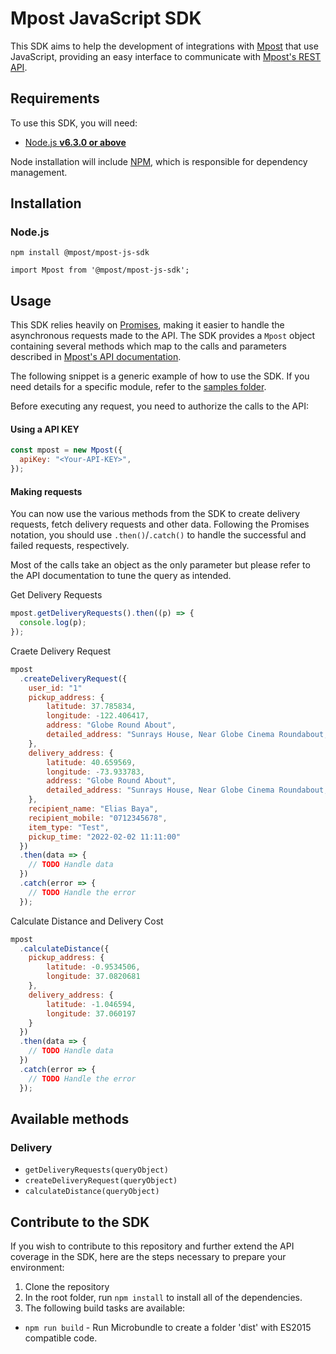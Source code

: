 # Mpost JavaScript SDK

This SDK aims to help the development of integrations with
[Mpost](https://mpost.co.ke/) that use JavaScript, providing an easy
interface to communicate with
[Mpost's REST API](https://mpost.co.ke/).


## Requirements

To use this SDK, you will need:

- [Node.js **v6.3.0 or above**](https://nodejs.org/)

Node installation will include [NPM](https://www.npmjs.com/), which is
responsible for dependency management.

## Installation

### Node.js

`npm install @mpost/mpost-js-sdk`

`import Mpost from '@mpost/mpost-js-sdk';`


## Usage

This SDK relies heavily on [Promises](https://developers.google.com/web/fundamentals/getting-started/primers/promises),
making it easier to handle the asynchronous requests made to the API. The SDK
provides a `Mpost` object containing several methods which map to the
calls and parameters described in
[Mpost's API documentation](https://mpost.co.ke/).

The following snippet is a generic example of how to use the SDK. If you need
details for a specific module, refer to the
[samples folder](https://github.com/ekbaya/mpost-js-sdk/tree/master/samples).

Before executing any request, you need to authorize the calls to the API:


#### Using a API KEY
```js
const mpost = new Mpost({
  apiKey: "<Your-API-KEY>",
});
```

#### Making requests

You can now use the various methods from the SDK to create delivery requests, fetch delivery requests
and other data. Following the Promises notation, you should use
`.then()`/`.catch()` to handle the successful and failed requests,
respectively.

Most of the calls take an object as the only parameter but please refer to the
API documentation to tune the query as intended.


Get Delivery Requests

```js
mpost.getDeliveryRequests().then((p) => {
  console.log(p);
});
```

Craete Delivery Request

```js
mpost
  .createDeliveryRequest({
    user_id: "1"
    pickup_address: {
        latitude: 37.785834,
        longitude: -122.406417,
        address: "Globe Round About",
        detailed_address: "Sunrays House, Near Globe Cinema Roundabout, Nairobi City"
    },
    delivery_address: {
        latitude: 40.659569,
        longitude: -73.933783,
        address: "Globe Round About",
        detailed_address: "Sunrays House, Near Globe Cinema Roundabout, Nairobi City"
    },
    recipient_name: "Elias Baya",
    recipient_mobile: "0712345678",
    item_type: "Test",
    pickup_time: "2022-02-02 11:11:00"
  })
  .then(data => {
    // TODO Handle data
  })
  .catch(error => {
    // TODO Handle the error
  });
```
Calculate Distance and Delivery Cost
```js
mpost
  .calculateDistance({
    pickup_address: {
        latitude: -0.9534506,
        longitude: 37.0820681
    },
    delivery_address: {
        latitude: -1.046594,
        longitude: 37.060197
    }
  })
  .then(data => {
    // TODO Handle data
  })
  .catch(error => {
    // TODO Handle the error
  });
```

## Available methods

### Delivery

- `getDeliveryRequests(queryObject)`
- `createDeliveryRequest(queryObject)`
- `calculateDistance(queryObject)`

## Contribute to the SDK

If you wish to contribute to this repository and further extend the API coverage in the SDK, here
are the steps necessary to prepare your environment:

1. Clone the repository
2. In the root folder, run `npm install` to install all of the dependencies.
3. The following build tasks are available:
- `npm run build` - Run Microbundle to create a folder 'dist' with ES2015 compatible code.